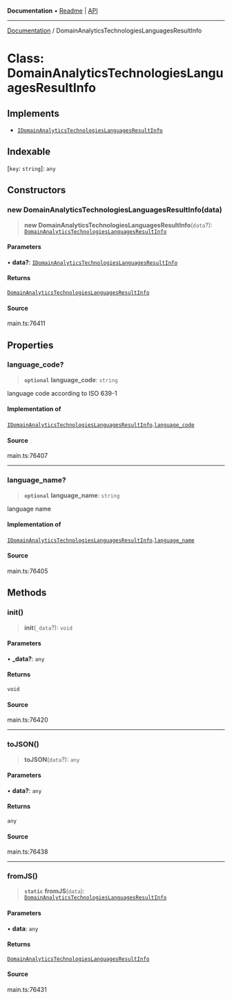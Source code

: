 **Documentation** • [Readme](../README.md) \| [API](../globals.md)

***

[Documentation](../README.md) / DomainAnalyticsTechnologiesLanguagesResultInfo

# Class: DomainAnalyticsTechnologiesLanguagesResultInfo

## Implements

- [`IDomainAnalyticsTechnologiesLanguagesResultInfo`](../interfaces/IDomainAnalyticsTechnologiesLanguagesResultInfo.md)

## Indexable

 \[`key`: `string`\]: `any`

## Constructors

### new DomainAnalyticsTechnologiesLanguagesResultInfo(data)

> **new DomainAnalyticsTechnologiesLanguagesResultInfo**(`data`?): [`DomainAnalyticsTechnologiesLanguagesResultInfo`](DomainAnalyticsTechnologiesLanguagesResultInfo.md)

#### Parameters

• **data?**: [`IDomainAnalyticsTechnologiesLanguagesResultInfo`](../interfaces/IDomainAnalyticsTechnologiesLanguagesResultInfo.md)

#### Returns

[`DomainAnalyticsTechnologiesLanguagesResultInfo`](DomainAnalyticsTechnologiesLanguagesResultInfo.md)

#### Source

main.ts:76411

## Properties

### language\_code?

> **`optional`** **language\_code**: `string`

language code according to ISO 639-1

#### Implementation of

[`IDomainAnalyticsTechnologiesLanguagesResultInfo`](../interfaces/IDomainAnalyticsTechnologiesLanguagesResultInfo.md).[`language_code`](../interfaces/IDomainAnalyticsTechnologiesLanguagesResultInfo.md#language_code)

#### Source

main.ts:76407

***

### language\_name?

> **`optional`** **language\_name**: `string`

language name

#### Implementation of

[`IDomainAnalyticsTechnologiesLanguagesResultInfo`](../interfaces/IDomainAnalyticsTechnologiesLanguagesResultInfo.md).[`language_name`](../interfaces/IDomainAnalyticsTechnologiesLanguagesResultInfo.md#language_name)

#### Source

main.ts:76405

## Methods

### init()

> **init**(`_data`?): `void`

#### Parameters

• **\_data?**: `any`

#### Returns

`void`

#### Source

main.ts:76420

***

### toJSON()

> **toJSON**(`data`?): `any`

#### Parameters

• **data?**: `any`

#### Returns

`any`

#### Source

main.ts:76438

***

### fromJS()

> **`static`** **fromJS**(`data`): [`DomainAnalyticsTechnologiesLanguagesResultInfo`](DomainAnalyticsTechnologiesLanguagesResultInfo.md)

#### Parameters

• **data**: `any`

#### Returns

[`DomainAnalyticsTechnologiesLanguagesResultInfo`](DomainAnalyticsTechnologiesLanguagesResultInfo.md)

#### Source

main.ts:76431
